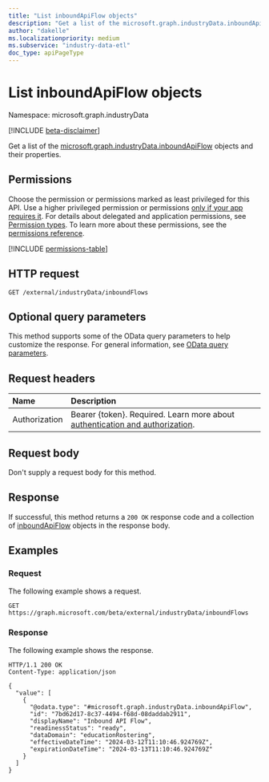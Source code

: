 ```yaml
---
title: "List inboundApiFlow objects"
description: "Get a list of the microsoft.graph.industryData.inboundApiFlow objects and their properties."
author: "dakelle"
ms.localizationpriority: medium
ms.subservice: "industry-data-etl"
doc_type: apiPageType
---
```


# List inboundApiFlow objects

Namespace: microsoft.graph.industryData

[!INCLUDE [beta-disclaimer](../../includes/beta-disclaimer.md)]

Get a list of the [microsoft.graph.industryData.inboundApiFlow](../resources/industrydata-inboundapiflow.md) objects and their properties.

## Permissions

Choose the permission or permissions marked as least privileged for this API. Use a higher privileged permission or permissions [only if your app requires it](/graph/permissions-overview#best-practices-for-using-microsoft-graph-permissions). For details about delegated and application permissions, see [Permission types](/graph/permissions-overview#permission-types). To learn more about these permissions, see the [permissions reference](/graph/permissions-reference).

<!-- {
  "blockType": "permissions",
  "name": "industrydata-inboundapiflow-list-permissions"
}
-->
[!INCLUDE [permissions-table](../includes/permissions/industrydata-inboundapiflow-list-permissions.md)]

## HTTP request

<!-- {
  "blockType": "ignored"
}
-->
``` http
GET /external/industryData/inboundFlows
```

## Optional query parameters

This method supports some of the OData query parameters to help customize the response. For general information, see [OData query parameters](/graph/query-parameters).

## Request headers

|Name|Description|
|:---|:---|
|Authorization|Bearer {token}. Required. Learn more about [authentication and authorization](/graph/auth/auth-concepts).|

## Request body

Don't supply a request body for this method.

## Response

If successful, this method returns a `200 OK` response code and a collection of [inboundApiFlow](../resources/industrydata-inboundapiflow.md) objects in the response body.

## Examples

### Request

The following example shows a request.
<!-- {
  "blockType": "request",
  "name": "list_inboundapiflow"
}
-->
``` http
GET https://graph.microsoft.com/beta/external/industryData/inboundFlows
```


### Response

The following example shows the response.
<!-- {
  "blockType": "response",
  "truncated": true,
  "@odata.type": "Collection(microsoft.graph.industryData.inboundApiFlow)"
}
-->
``` http
HTTP/1.1 200 OK
Content-Type: application/json

{
  "value": [
    {
      "@odata.type": "#microsoft.graph.industryData.inboundApiFlow",
      "id": "7bd62d17-8c37-4494-f68d-08daddab2911",
      "displayName": "Inbound API Flow",
      "readinessStatus": "ready",
      "dataDomain": "educationRostering",
      "effectiveDateTime": "2024-03-12T11:10:46.924769Z",
      "expirationDateTime": "2024-03-13T11:10:46.924769Z"
    }
  ]
}
```

